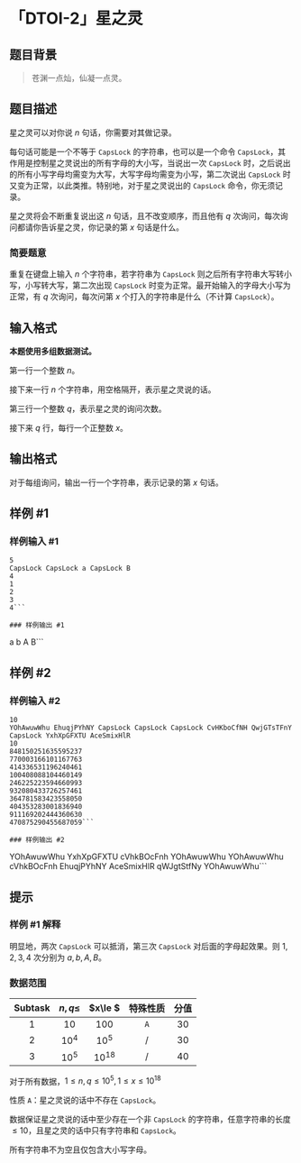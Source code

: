 # 「DTOI-2」星之灵

## 题目背景

>苍渊一点灿，仙凝一点灵。

## 题目描述

星之灵可以对你说 $n$ 句话，你需要对其做记录。

每句话可能是一个不等于 $\texttt{CapsLock}$ 的字符串，也可以是一个命令 $\texttt{CapsLock}$，其作用是控制星之灵说出的所有字母的大小写，当说出一次 $\texttt{CapsLock}$ 时，之后说出的所有小写字母均需变为大写，大写字母均需变为小写，第二次说出 $\texttt{CapsLock}$ 时又变为正常，以此类推。特别地，对于星之灵说出的 $\texttt{CapsLock}$ 命令，你无须记录。

星之灵将会不断重复说出这 $n$ 句话，且不改变顺序，而且他有 $q$ 次询问，每次询问都请你告诉星之灵，你记录的第 $x$ 句话是什么。

### 简要题意

重复在键盘上输入 $n$ 个字符串，若字符串为 $\texttt{CapsLock}$ 则之后所有字符串大写转小写，小写转大写，第二次出现 $\texttt{CapsLock}$ 时变为正常。最开始输入的字母大小写为正常，有 $q$ 次询问，每次问第 $x$ 个打入的字符串是什么（不计算 $\texttt{CapsLock}$）。

## 输入格式

**本题使用多组数据测试。**

第一行一个整数 $n$。

接下来一行 $n$ 个字符串，用空格隔开，表示星之灵说的话。

第三行一个整数 $q$，表示星之灵的询问次数。

接下来 $q$ 行，每行一个正整数 $x$。

## 输出格式

对于每组询问，输出一行一个字符串，表示记录的第 $x$ 句话。

## 样例 #1

### 样例输入 #1
```
5
CapsLock CapsLock a CapsLock B
4
1
2
3
4```

### 样例输出 #1

```
a
b
A
B```

## 样例 #2

### 样例输入 #2
```
10
YOhAwuwWhu EhuqjPYhNY CapsLock CapsLock CapsLock CvHKboCfNH QwjGTsTFnY CapsLock YxhXpGFXTU AceSmixHlR 
10
848150251635595237
770003166101167763
414336531196240461
100408088104460149
246225223594660993
932080433726257461
364781583423558050
404353283001836940
911169202444360630
470875290455687059```

### 样例输出 #2

```
YOhAwuwWhu
YxhXpGFXTU
cVhkBOcFnh
YOhAwuwWhu
YOhAwuwWhu
cVhkBOcFnh
EhuqjPYhNY
AceSmixHlR
qWJgtStfNy
YOhAwuwWhu```

## 提示

### 样例 #1 解释

明显地，两次 $\texttt{CapsLock}$ 可以抵消，第三次 $\texttt{CapsLock}$ 对后面的字母起效果。则 $1,2,3,4$ 次分别为 $a,b,A,B$。

### 数据范围

| $\textbf{Subtask}$ | $n,q \le$ | $x\le $ | $\textbf{特殊性质}$ | 分值 |
| :-----------: | :-----------: | :-----------: | :-----------: | :-----------: |
| $1$ | $10$ | $100$ | $\texttt{A}$ | $30$ |
| $2$ | $10^4$ | $10^5$ | / | $30$ |
| $3$ | $10^5$ | $10^{18}$ | / | $40$ |

对于所有数据，$1 \leq n,q \leq 10^5,1 \leq x \leq 10^{18}$

性质 $\texttt{A}$：星之灵说的话中不存在 $\texttt{CapsLock}$。

数据保证星之灵说的话中至少存在一个非 $\texttt{CapsLock}$ 的字符串，任意字符串的长度 $\le 10$，且星之灵的话中只有字符串和 $\texttt{CapsLock}$。

所有字符串不为空且仅包含大小写字母。
